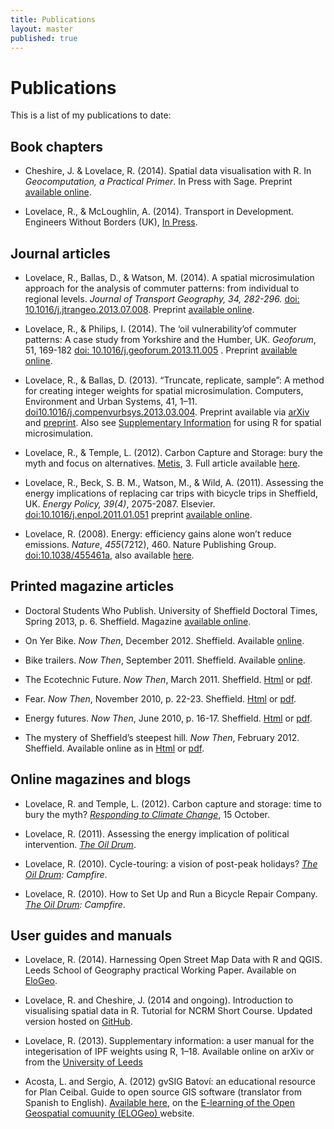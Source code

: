 ```yaml
---
title: Publications
layout: master
published: true
---
```


# Publications

This is a list of my publications to date:

## Book chapters
- Cheshire, J. & Lovelace, R. (2014).  Spatial data visualisation with R. In *Geocomputation, a Practical Primer*. In Press with Sage. Preprint [available online](https://github.com/geocomPP/sdv/raw/master/chapter.pdf).

- Lovelace, R., & McLoughlin, A. (2014). Transport in Development. Engineers Without Borders (UK), [In Press](http://eprints.whiterose.ac.uk/77557/).

## Journal articles
- Lovelace, R., Ballas, D., & Watson, M. (2014). A spatial microsimulation approach for the analysis of commuter patterns: from individual to regional levels. *Journal of Transport Geography, 34, 282-296.* [doi: 10.1016/j.jtrangeo.2013.07.008](http://dx.doi.org/10.1016/j.jtrangeo.2013.07.008). Preprint [available online](http://www.personal.leeds.ac.uk/~georl/papers/smsim-4-transport.pdf).

- Lovelace, R., & Philips, I. (2014). The ‘oil vulnerability’of commuter patterns: A case study from Yorkshire and the Humber, UK. *Geoforum*, 51, 169-182 [doi: 10.1016/j.geoforum.2013.11.005](http://dx.doi.org/10.1016/j.geoforum.2013.11.005) . Preprint [available online](http://eprints.whiterose.ac.uk/77115/).

- Lovelace, R., & Ballas, D. (2013). “Truncate, replicate, sample”: A method for creating integer weights for spatial microsimulation. Computers, Environment and Urban Systems, 41, 1–11. [doi10.1016/j.compenvurbsys.2013.03.004](http://dx.doi.org/10.1016/j.compenvurbsys.2013.03.004). Preprint available via [arXiv](http://arxiv.org/abs/1303.5228) and 
[preprint](http://www.personal.leeds.ac.uk/~georl/papers/truncate-replicate-sample-preprint.pdf). Also see 
[Supplementary Information](https://dl.dropboxusercontent.com/u/15008199/Ints/supplement-3.pdf) for using R for spatial microsimulation.

- Lovelace, R., & Temple, L. (2012). Carbon Capture and Storage: bury the myth and focus on alternatives. [Metis](http://www.ippr.org/publication/55/9674/metis-volume-3), 3. Full article available [here](http://www.personal.leeds.ac.uk/~georl/papers/CCS-myth-IPPR.pdf).

- Lovelace, R., Beck, S. B. M., Watson, M., & Wild, A. (2011). 
Assessing the energy implications of replacing car trips with bicycle 
trips in Sheffield, UK. *Energy Policy, 39(4)*, 2075-2087. Elsevier. [doi:10.1016/j.enpol.2011.01.051](http://doi.org/10.1016/j.enpol.2011.01.051) preprint [available online](http://www.personal.leeds.ac.uk/~georl/papers/modal-shift-preprint.pdf).

- Lovelace, R. (2008). Energy: efficiency gains alone won’t reduce emissions. 
<em>Nature</em>, <em>455</em>(7212), 460. Nature Publishing Group. [doi:10.1038/455461a](http://doi.org/10.1038/455461a), also available <a href="http://www.personal.leeds.ac.uk/~georl/papers/Lovelace%20-%202008%20-%20Energy%20efficiency%20gains%20alone%20won%27t%20reduce%20emissions.pdf">here</a>.

## Printed magazine articles
- Doctoral Students Who Publish. University of Sheffield Doctoral Times, Spring 2013, p. 6. Sheffield. Magazine [available online](http://www.sheffield.ac.uk/polopoly_fs/1.271737!/file/DoctoralTimes-Spring2013.pdf).

- On Yer Bike. *Now Then*, December 2012. Sheffield. Available [online](http://nowthenmagazine.com/issue-57/on-yer-bike/).

- Bike trailers. *Now Then*, September 2011. Sheffield. Available [online](http://nowthenmagazine.com/issue-42/bike-trailers/).

- The Ecotechnic Future. <em>Now Then</em>, March 2011. Sheffield. <a href="http://nowthenmagazine.com/issue-37/the-ecotechnic-future/">Html</a> or <a href="http://www.personal.leeds.ac.uk/~georl/papers/Trailer12-accepted.pdf">pdf</a>.

- Fear. <em>Now Then</em>, November 2010, p. 22-23. Sheffield. <a href="http://nowthenmagazine.com/issue-33/fear/">Html</a> or <a href="http://www.personal.leeds.ac.uk/Ecotechnic-NT-37.pdf">pdf</a>.

- Energy futures. <em>Now Then</em>, June 2010, p. 16-17. Sheffield. <a href="http://www.personal.leeds.ac.uk/~georl/papers/Energy_futures.pdf">Html</a> or [pdf](http://nowthenmagazine.com/wp-content/themes/nowthen/backissues/nt27_jun10.pdf).

- The mystery of Sheffield’s steepest hill. _Now Then_, February 2012. Sheffield. Available online as in [Html](http://nowthenmagazine.com/issue-47/hills/) or [pdf](http://www.personal.leeds.ac.uk/~georl/papers/steepest-hill-draft-5-rl.pdf).

## Online magazines and blogs
- Lovelace, R. and Temple, L. (2012). Carbon capture and storage: time to bury the myth? [*Responding to Climate Change*](http://www.rtcc.org/2012/10/02/carbon-capture-and-storage-time-to-bury-the-myth/), 15 October. 

- Lovelace, R. (2011). Assessing the energy implication of political intervention. <em><a href="http://www.theoildrum.com/node/7798#more">The Oil Drum</a></em>.

- Lovelace, R. (2010). Cycle-touring: a vision of post-peak holidays? <em><a href="http://campfire.theoildrum.com/node/6396">The Oil Drum</a>: Campfire</em>.

- Lovelace, R. (2010). How to Set Up and Run a Bicycle Repair Company. <em><a href="http://campfire.theoildrum.com/node/5976">The Oil Drum</a>: Campfire</em>.

## User guides and manuals
- Lovelace, R. (2014). Harnessing Open Street Map Data with R and QGIS. Leeds School of Geography practical Working Paper. Available on [EloGeo](http://elogeo.nottingham.ac.uk/xmlui/browse?value=Lovelace%2C+Robin&type=author).

- Lovelace, R. and Cheshire, J. (2014 and ongoing). Introduction to visualising spatial data in R. Tutorial for NCRM Short Course. Updated version hosted on [GitHub](https://github.com/Robinlovelace/Creating-maps-in-R).

- Lovelace, R. (2013). Supplementary information: a user manual for the integerisation of IPF weights using R, 1–18. Available online on arXiv or from the [University of Leeds](http://www.personal.leeds.ac.uk/~georl/papers/supplement-3.pdf)

-  Acosta, L. and Sergio, A. (2012) gvSIG Batoví: an educational resource for Plan Ceibal. Guide to open source GIS software (translator from Spanish to English). [Available here](http://elogeo.nottingham.ac.uk/xmlui/handle/url/149), on the [E-learning of the Open Geospatial comuunity (ELOGeo) ](http://elogeo.nottingham.ac.uk/xmlui/)website.
